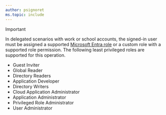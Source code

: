 ```yaml
---
author: psignoret
ms.topic: include
---
```


> [!IMPORTANT]
> 
> In delegated scenarios with work or school accounts, the signed-in user must be assigned a supported [Microsoft Entra role](/entra/identity/role-based-access-control/permissions-reference?toc=%2Fgraph%2Ftoc.json) or a custom role with a supported role permission. The following least privileged roles are supported for this operation.
> - Guest Inviter
> - Global Reader
> - Directory Readers
> - Application Developer
> - Directory Writers
> - Cloud Application Administrator
> - Application Administrator
> - Privileged Role Administrator
> - User Administrator